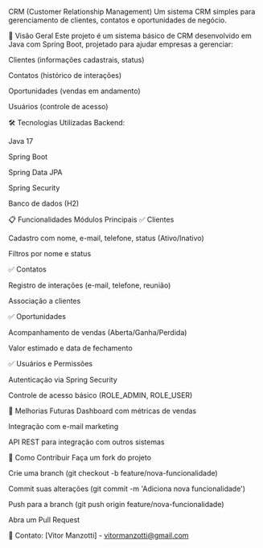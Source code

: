 CRM (Customer Relationship Management)
Um sistema CRM simples para gerenciamento de clientes, contatos e oportunidades de negócio.

📌 Visão Geral
Este projeto é um sistema básico de CRM desenvolvido em Java com Spring Boot, projetado para ajudar empresas a gerenciar:

Clientes (informações cadastrais, status)

Contatos (histórico de interações)

Oportunidades (vendas em andamento)

Usuários (controle de acesso)

🛠️ Tecnologias Utilizadas
Backend:

Java 17

Spring Boot

Spring Data JPA

Spring Security

Banco de dados (H2)

📋 Funcionalidades
Módulos Principais
✅ Clientes

Cadastro com nome, e-mail, telefone, status (Ativo/Inativo)

Filtros por nome e status

✅ Contatos

Registro de interações (e-mail, telefone, reunião)

Associação a clientes

✅ Oportunidades

Acompanhamento de vendas (Aberta/Ganha/Perdida)

Valor estimado e data de fechamento

✅ Usuários e Permissões

Autenticação via Spring Security

Controle de acesso básico (ROLE_ADMIN, ROLE_USER)

🌟 Melhorias Futuras
Dashboard com métricas de vendas

Integração com e-mail marketing

API REST para integração com outros sistemas

🤝 Como Contribuir
Faça um fork do projeto

Crie uma branch (git checkout -b feature/nova-funcionalidade)

Commit suas alterações (git commit -m 'Adiciona nova funcionalidade')

Push para a branch (git push origin feature/nova-funcionalidade)

Abra um Pull Request

📧 Contato: [Vitor Manzotti] - vitormanzotti@gmail.com
